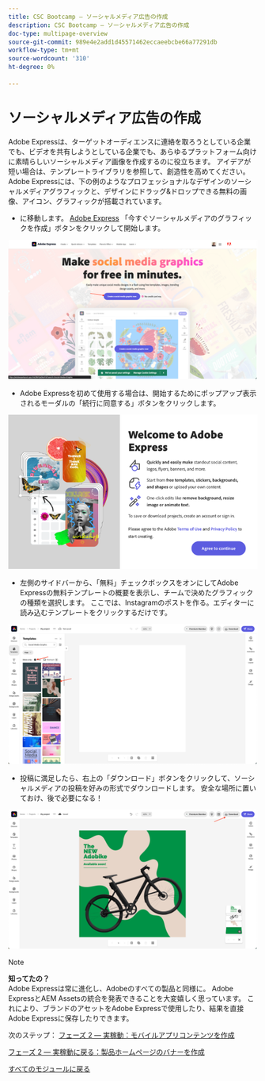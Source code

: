 ```yaml
---
title: CSC Bootcamp — ソーシャルメディア広告の作成
description: CSC Bootcamp — ソーシャルメディア広告の作成
doc-type: multipage-overview
source-git-commit: 989e4e2add1d45571462eccaeebcbe66a77291db
workflow-type: tm+mt
source-wordcount: '310'
ht-degree: 0%

---
```


# ソーシャルメディア広告の作成

Adobe Expressは、ターゲットオーディエンスに連絡を取ろうとしている企業でも、ビデオを共有しようとしている企業でも、あらゆるプラットフォーム向けに素晴らしいソーシャルメディア画像を作成するのに役立ちます。 アイデアが短い場合は、テンプレートライブラリを参照して、創造性を高めてください。 Adobe Expressには、下の例のようなプロフェッショナルなデザインのソーシャルメディアグラフィックと、デザインにドラッグ&amp;ドロップできる無料の画像、アイコン、グラフィックが搭載されています。

- に移動します。 [Adobe Express](https://www.adobe.com/express/create/social-media-graphic) 「今すぐソーシャルメディアのグラフィックを作成」ボタンをクリックして開始します。

![Adobe Expressホーム](./images/prod-express-home.png)

- Adobe Expressを初めて使用する場合は、開始するためにポップアップ表示されるモーダルの「続行に同意する」ボタンをクリックします。

![条件に同意する](./images/prod-express-terms.png)

- 左側のサイドバーから、「無料」チェックボックスをオンにしてAdobe Expressの無料テンプレートの概要を表示し、チームで決めたグラフィックの種類を選択します。 ここでは、Instagramのポストを作る。エディターに読み込むテンプレートをクリックするだけです。

![クリエイティブテンプレート](./images/prod-express-templates.png)

- 投稿に満足したら、右上の「ダウンロード」ボタンをクリックして、ソーシャルメディアの投稿を好みの形式でダウンロードします。 安全な場所に置いておけ、後で必要になる！

![終了結果](./images/prod-express-results.png)

>[!NOTE]
>
>**知ってたの？**\
>Adobe Expressは常に進化し、Adobeのすべての製品と同様に。 Adobe ExpressとAEM Assetsの統合を発表できることを大変嬉しく思っています。 これにより、ブランドのアセットをAdobe Expressで使用したり、結果を直接Adobe Expressに保存したりできます。

次のステップ： [フェーズ 2 — 実稼動：モバイルアプリコンテンツを作成](./app.md)

[フェーズ 2 — 実稼動に戻る：製品ホームページのバナーを作成](./banner.md)

[すべてのモジュールに戻る](../../overview.md)
